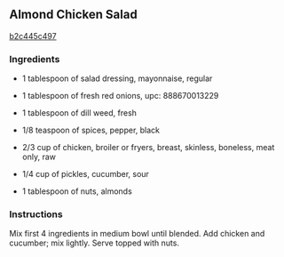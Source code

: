 ## Almond Chicken Salad

[b2c445c497](http://www.kraftrecipes.com/recipes/almond-chicken-salad-160324.aspx)

### Ingredients

 - 1 tablespoon of salad dressing, mayonnaise, regular

 - 1 tablespoon of fresh red onions, upc: 888670013229

 - 1 tablespoon of dill weed, fresh

 - 1/8 teaspoon of spices, pepper, black

 - 2/3 cup of chicken, broiler or fryers, breast, skinless, boneless, meat only, raw

 - 1/4 cup of pickles, cucumber, sour

 - 1 tablespoon of nuts, almonds

### Instructions

Mix first 4 ingredients in medium bowl until blended. Add chicken and cucumber; mix lightly. Serve topped with nuts.
